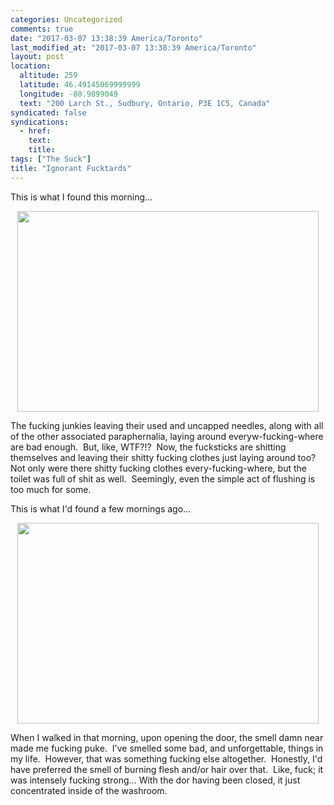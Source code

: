 ```yaml
---
categories: Uncategorized
comments: true
date: "2017-03-07 13:38:39 America/Toronto"
last_modified_at: "2017-03-07 13:38:39 America/Toronto"
layout: post
location:
  altitude: 259
  latitude: 46.49145069999999
  longitude: -80.9899049
  text: "200 Larch St., Sudbury, Ontario, P3E 1C5, Canada"
syndicated: false
syndications:
  - href: 
    text: 
    title: 
tags: ["The Suck"]
title: "Ignorant Fucktards"
---
```


This is what I found this morning&hellip;

<a href="{{ site.uri.assets }}/blog/2017/03/07/ignorant-fucktards/2017-03-07_06-25-05_03-02.jpeg" target="_blank" title="">
  <img alt="" height="321" src="{{ site.uri.assets }}/blog/2017/03/07/ignorant-fucktards/2017-03-07_06-25-05_03-02_482x321.jpg" style="border: 0px; display: block; margin-left: auto; margin-right: auto;" width="482" />
</a>

The fucking junkies leaving their used and uncapped needles, along with all of the other associated paraphernalia, laying around everyw-fucking-where are
bad enough.&nbsp; But, like, WTF?!?&nbsp; Now, the fucksticks are shitting themselves and leaving their shitty fucking clothes just laying around too?&nbsp;
Not only were there shitty fucking clothes every-fucking-where, but the toilet was full of shit as well.&nbsp; Seemingly, even the simple act of flushing is
too much for some.

This is what I'd found a few mornings ago&hellip;

<a href="{{ site.uri.assets }}/blog/2017/03/07/ignorant-fucktards/2017-03-02_06-30-22_03-02.jpeg" target="_blank" title="">
  <img alt="" height="321" src="{{ site.uri.assets }}/blog/2017/03/07/ignorant-fucktards/2017-03-02_06-30-22_03-02_482x321.jpg" style="border: 0px; display: block; margin-left: auto; margin-right: auto;" width="482" />
</a>

When I walked in that morning, upon opening the door, the smell damn near made me fucking puke.&nbsp; I've smelled some bad, and unforgettable, things in my
life.&nbsp; However, that was something fucking else altogether.&nbsp; Honestly, I'd have preferred the smell of burning flesh and/or hair over that.&nbsp;
Like, fuck; it was intensely fucking strong&hellip; With the dor having been closed, it just concentrated inside of the washroom.
